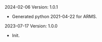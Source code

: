 2024-02-06 Version: 1.0.1
- Generated python 2021-04-22 for ARMS.

2023-07-17 Version: 1.0.0
- Init.

